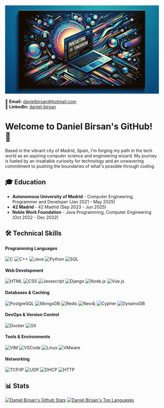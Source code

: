 ![](https://github.com/danii1107/danii1107/blob/main/banner.webp)
 
📧 **Email:** danielbirsan@hotmail.com  
🔗 **LinkedIn:** [daniel-birsan](https://linkedin.com/in/daniel-birsan)

# Welcome to Daniel Birsan's GitHub! 🌟

Based in the vibrant city of Madrid, Spain, I'm forging my path in the tech world as an aspiring computer science and engineering wizard. My journey is fueled by an insatiable curiosity for technology and an unwavering commitment to pushing the boundaries of what's possible through coding.

## 🎓 Education

- **Autonomous University of Madrid** - Computer Engineering, Programmer and Developer (Jan 2021 - May 2025)
- **42 Madrid** - 42 Madrid (Sep 2023 - Jun 2025)
- **Noble Work Foundation** - Java Programming, Computer Engineering (Oct 2022 - Dec 2022)

## 🛠 Technical Skills

#### Programming Languages
![C](https://img.shields.io/badge/C-a?style=for-the-badge&logo=C&color=grey)
![C++](https://img.shields.io/badge/C++-a?style=for-the-badge&logo=cplusplus&color=grey)
![Java](https://img.shields.io/badge/Java-a?style=for-the-badge&logo=java&logoColor=grey&color=grey)
![Python](https://img.shields.io/badge/Python-a?style=for-the-badge&logo=python&color=grey)
![SQL](https://img.shields.io/badge/SQL-a?style=for-the-badge&logo=mysql&color=grey)

#### Web Development
![HTML](https://img.shields.io/badge/HTML-a?style=for-the-badge&logo=html5&color=grey)
![CSS](https://img.shields.io/badge/CSS-a?style=for-the-badge&logo=css3&color=grey)
![Javascript](https://img.shields.io/badge/Javascript-a?style=for-the-badge&logo=javascript&color=grey)
![Django](https://img.shields.io/badge/Django-a?style=for-the-badge&logo=django&color=grey)
![Node.js](https://img.shields.io/badge/Node.js-a?style=for-the-badge&logo=node.js&color=grey)
![Vue.js](https://img.shields.io/badge/Vue.js-a?style=for-the-badge&logo=vue.js&color=grey)

#### Databases & Caching
![PostgreSQL](https://img.shields.io/badge/PostgreSQL-a?style=for-the-badge&logo=postgresql&color=grey)
![MongoDB](https://img.shields.io/badge/MongoDB-a?style=for-the-badge&logo=mongodb&color=grey)
![Redis](https://img.shields.io/badge/Redis-a?style=for-the-badge&logo=redis&color=grey)
![Neo4j](https://img.shields.io/badge/Neo4j-a?style=for-the-badge&logo=neo4j&color=grey)
![Cypher](https://img.shields.io/badge/Cypher-a?style=for-the-badge&logo=neo4j&color=grey)
![DynamoDB](https://img.shields.io/badge/DynamoDB-a?style=for-the-badge&logo=amazon-dynamodb&color=grey)

#### DevOps & Version Control
![Docker](https://img.shields.io/badge/Docker-a?style=for-the-badge&logo=docker&color=grey)
![Git](https://img.shields.io/badge/Git-a?style=for-the-badge&logo=git&color=grey)

#### Tools & Environments
![VIM](https://img.shields.io/badge/VIM-a?style=for-the-badge&logo=vim&color=grey)
![VSCode](https://img.shields.io/badge/Visual_Studio_Code-a?style=for-the-badge&logo=visualstudiocode&color=grey)
![Linux](https://img.shields.io/badge/Linux-a?style=for-the-badge&logo=linux&color=grey)
![VMware](https://img.shields.io/badge/VMware-a?style=for-the-badge&logo=vmware&color=grey)

#### Networking
![TCP/IP](https://img.shields.io/badge/TCP%2FIP-Expert-blue?style=flat-square)
![UDP](https://img.shields.io/badge/UDP-Advanced-orange?style=flat-square)
![DHCP](https://img.shields.io/badge/DHCP-Intermediate-yellow?style=flat-square)
![HTTP](https://img.shields.io/badge/HTTP-Expert-blue?style=flat-square)

## 📊 Stats

<a> 
    <a href="https://github.com/danii1107"><img alt="Daniel Birsan's Github Stats" src="https://denvercoder1-github-readme-stats.vercel.app/api?username=danii1107&show_icons=true&include_all_commits=true&theme=calm&card_width=300" height="180px"/></a>
    <a href="https://github.com/danii1107"><img alt="Daniel Birsan's Top Languages" src="https://denvercoder1-github-readme-stats.vercel.app/api/top-langs/?username=danii1107&langs_count=8&layout=compact&theme=calm&card_width=300" height="180px"/></a>
    <br/>
</a>
